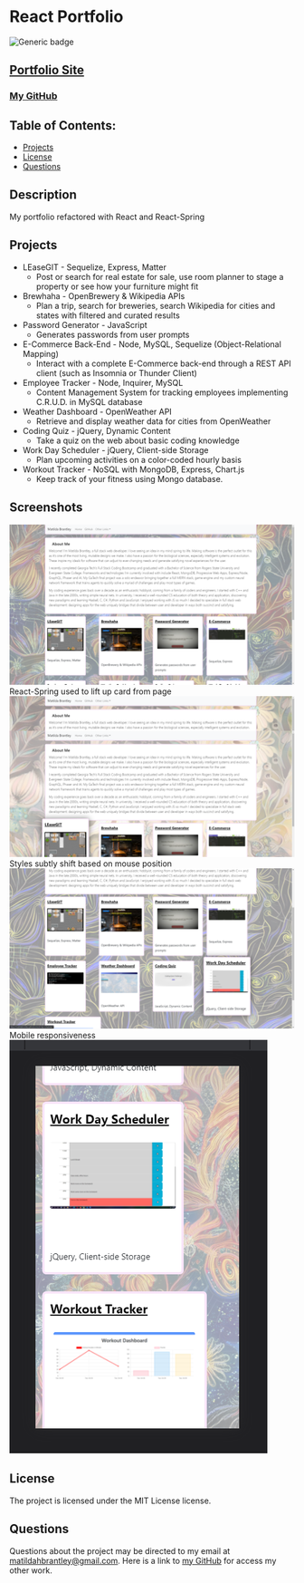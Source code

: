  # React Portfolio
![Generic badge](https://img.shields.io/badge/License-MIT-blue.svg)
## [Portfolio Site](https://matildabrantley.github.io/portfolio-react/)
### [My GitHub](https://github.com/matildabrantley)
## Table of Contents:
* [Projects](#projects)
* [License](#license)
* [Questions](#questions)
## Description
My portfolio refactored with React and React-Spring

## Projects
* LEaseGIT - Sequelize, Express, Matter
    * Post or search for real estate for sale, use room planner to stage a property or see how your furniture might fit
* Brewhaha - OpenBrewery & Wikipedia APIs
    * Plan a trip, search for breweries, search Wikipedia for cities and states with filtered and curated results 
* Password Generator - JavaScript
    * Generates passwords from user prompts
* E-Commerce Back-End - Node, MySQL, Sequelize (Object-Relational Mapping)
    * Interact with a complete E-Commerce back-end through a REST API client (such as Insomnia or Thunder Client)
* Employee Tracker - Node, Inquirer, MySQL
    * Content Management System for tracking employees implementing C.R.U.D. in MySQL database
* Weather Dashboard - OpenWeather API
    * Retrieve and display weather data for cities from OpenWeather
* Coding Quiz - jQuery, Dynamic Content
    * Take a quiz on the web about basic coding knowledge
* Work Day Scheduler - jQuery, Client-side Storage
    * Plan upcoming activities on a color-coded hourly basis
* Workout Tracker - NoSQL with MongoDB, Express, Chart.js
    * Keep track of your fitness using Mongo database.
## Screenshots
![Screenshot](screenshot.png)
React-Spring used to lift up card from page
![Screenshot 2](screenshot2.png)
Styles subtly shift based on mouse position
![Screenshot 3](screenshot3.png)
Mobile responsiveness
![Screenshot: Mobile](screenshotMobile.png)
## License
The project is licensed under the MIT License license.
## Questions
Questions about the project may be directed to my email at matildahbrantley@gmail.com.
Here is a link to [my GitHub](https://github.com/matildabrantley) 
for access my other work.
